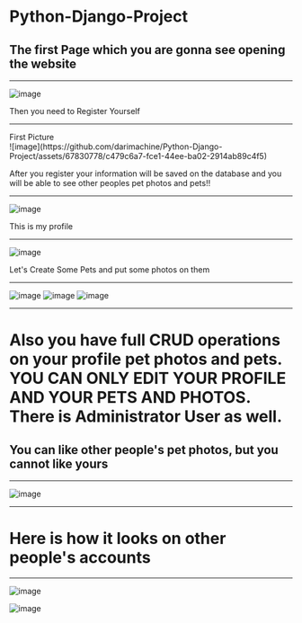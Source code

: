 # Python-Django-Project
<h2>The first Page which you are gonna see opening the website</h2>

<hr>

![image](https://github.com/darimachine/Python-Django-Project/assets/67830778/9fb37990-076a-490f-ae64-88e79ce7c3bf)


Then you need to Register Yourself

<hr>
<summary> First Picture</summary>
![image](https://github.com/darimachine/Python-Django-Project/assets/67830778/c479c6a7-fce1-44ee-ba02-2914ab89c4f5)

After you register your information will be saved on the database and you will be able to see other peoples pet photos and pets!!

<hr>

![image](https://github.com/darimachine/Python-Django-Project/assets/67830778/fc294bfc-2d4f-4dec-91de-dc152ee609d1)

This is my profile

<hr>

![image](https://github.com/darimachine/Python-Django-Project/assets/67830778/2a0f85c2-3194-4565-ab73-7d037f6eac97)

Let's Create Some Pets and put some photos on them

<hr>

![image](https://github.com/darimachine/Python-Django-Project/assets/67830778/e1a785f2-ced5-49ed-976f-794b55425a2c)
![image](https://github.com/darimachine/Python-Django-Project/assets/67830778/e934135a-df09-45a0-932b-057fe2c74626)
![image](https://github.com/darimachine/Python-Django-Project/assets/67830778/4d5a386b-36f9-40c1-aa77-befef96032d8)

<hr>

<h1>Also you have full CRUD operations on your profile pet photos and pets. YOU CAN ONLY EDIT YOUR PROFILE AND YOUR PETS AND PHOTOS. There is Administrator User as well.</h1>

<h2> You can like other people's pet photos, but you cannot like yours</h2>

<hr>

![image](https://github.com/darimachine/Python-Django-Project/assets/67830778/722e7f5f-2791-44bf-8e38-bba4763b1922)

<hr>

<h1>Here is how it looks on other people's accounts </h1>

<hr>

![image](https://github.com/darimachine/Python-Django-Project/assets/67830778/c502ec5b-41f3-4e10-9b48-ed15095c6891)

![image](https://github.com/darimachine/Python-Django-Project/assets/67830778/d04468c5-0941-42f0-b0da-8e9cde75d1b6)


